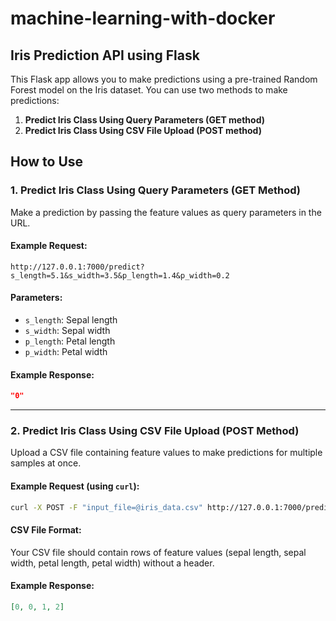 # machine-learning-with-docker

## Iris Prediction API using Flask

This Flask app allows you to make predictions using a pre-trained Random Forest model on the Iris dataset. You can use two methods to make predictions:

1. **Predict Iris Class Using Query Parameters (GET method)**
2. **Predict Iris Class Using CSV File Upload (POST method)**

## How to Use

### 1. **Predict Iris Class Using Query Parameters (GET Method)**

Make a prediction by passing the feature values as query parameters in the URL.

#### Example Request:

```http
http://127.0.0.1:7000/predict?s_length=5.1&s_width=3.5&p_length=1.4&p_width=0.2
```

#### Parameters:

- `s_length`: Sepal length
- `s_width`: Sepal width
- `p_length`: Petal length
- `p_width`: Petal width

#### Example Response:

```json
"0"
```

---

### 2. **Predict Iris Class Using CSV File Upload (POST Method)**

Upload a CSV file containing feature values to make predictions for multiple samples at once.

#### Example Request (using `curl`):

```bash
curl -X POST -F "input_file=@iris_data.csv" http://127.0.0.1:7000/predict_file
```

#### CSV File Format:

Your CSV file should contain rows of feature values (sepal length, sepal width, petal length, petal width) without a header.

#### Example Response:

```json
[0, 0, 1, 2]
```
